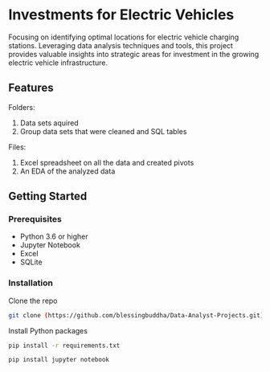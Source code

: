 # Investments for Electric Vehicles
Focusing on identifying optimal locations for electric vehicle charging stations. Leveraging data analysis techniques and tools, this project provides valuable insights into strategic areas for investment in the growing electric vehicle infrastructure.

## Features
Folders: 
1. Data sets aquired
2. Group data sets that were cleaned and SQL tables

Files:
1. Excel spreadsheet on all the data and created pivots
2. An EDA of the analyzed data

## Getting Started
### Prerequisites
- Python 3.6 or higher
- Jupyter Notebook
- Excel
- SQLite

### Installation
Clone the repo

```bash
git clone (https://github.com/blessingbuddha/Data-Analyst-Projects.git)
```

Install Python packages

```bash
pip install -r requirements.txt
```

```bash
pip install jupyter notebook
```
